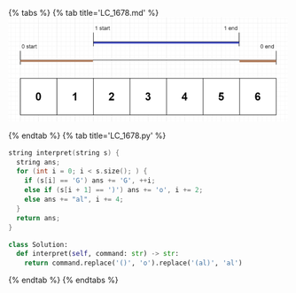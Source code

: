 {% tabs %}
{% tab title='LC_1678.md' %}
![](images/20210306_004157.png)

{% endtab %}
{% tab title='LC_1678.py' %}

```cpp
string interpret(string s) {
  string ans;
  for (int i = 0; i < s.size(); ) {
    if (s[i] == 'G') ans += 'G', ++i;
    else if (s[i + 1] == ')') ans += 'o', i += 2;
    else ans += "al", i += 4;
  }
  return ans;
}
```

```py
class Solution:
  def interpret(self, command: str) -> str:
    return command.replace('()', 'o').replace('(al)', 'al')
```

{% endtab %}
{% endtabs %}